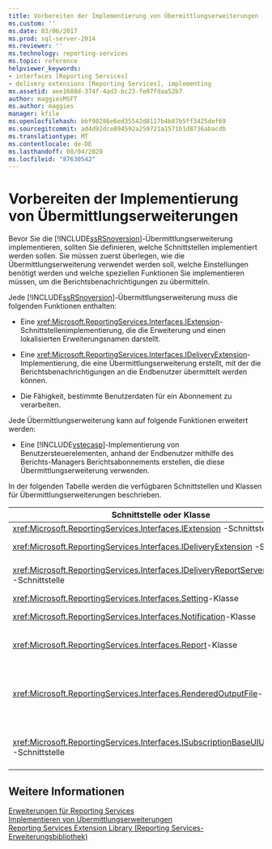 ```yaml
---
title: Vorbereiten der Implementierung von Übermittlungserweiterungen | Microsoft-Dokumentation
ms.custom: ''
ms.date: 03/06/2017
ms.prod: sql-server-2014
ms.reviewer: ''
ms.technology: reporting-services
ms.topic: reference
helpviewer_keywords:
- interfaces [Reporting Services]
- delivery extensions [Reporting Services], implementing
ms.assetid: aee1608d-374f-4ad3-bc23-fe07fdaa52b7
author: maggiesMSFT
ms.author: maggies
manager: kfile
ms.openlocfilehash: bbf98286e6ed35542d8117b4b87b5ff3425def69
ms.sourcegitcommit: ad4d92dce894592a259721a1571b1d8736abacdb
ms.translationtype: MT
ms.contentlocale: de-DE
ms.lasthandoff: 08/04/2020
ms.locfileid: "87630542"
---
```

# <a name="preparing-to-implement-a-delivery-extension"></a>Vorbereiten der Implementierung von Übermittlungserweiterungen
  Bevor Sie die [!INCLUDE[ssRSnoversion](../../../includes/ssrsnoversion-md.md)]-Übermittlungserweiterung implementieren, sollten Sie definieren, welche Schnittstellen implementiert werden sollen. Sie müssen zuerst überlegen, wie die Übermittlungserweiterung verwendet werden soll, welche Einstellungen benötigt werden und welche speziellen Funktionen Sie implementieren müssen, um die Berichtsbenachrichtigungen zu übermitteln.  
  
 Jede [!INCLUDE[ssRSnoversion](../../../includes/ssrsnoversion-md.md)]-Übermittlungserweiterung muss die folgenden Funktionen enthalten:  
  
-   Eine <xref:Microsoft.ReportingServices.Interfaces.IExtension>-Schnittstellenimplementierung, die die Erweiterung und einen lokalisierten Erweiterungsnamen darstellt.  
  
-   Eine <xref:Microsoft.ReportingServices.Interfaces.IDeliveryExtension>-Implementierung, die eine Übermittlungserweiterung erstellt, mit der die Berichtsbenachrichtigungen an die Endbenutzer übermittelt werden können.  
  
-   Die Fähigkeit, bestimmte Benutzerdaten für ein Abonnement zu verarbeiten.  
  
 Jede Übermittlungserweiterung kann auf folgende Funktionen erweitert werden:  
  
-   Eine [!INCLUDE[vstecasp](../../../includes/vstecasp-md.md)]-Implementierung von Benutzersteuerelementen, anhand der Endbenutzer mithilfe des Berichts-Managers Berichtsabonnements erstellen, die diese Übermittlungserweiterung verwenden.  
  
 In der folgenden Tabelle werden die verfügbaren Schnittstellen und Klassen für Übermittlungserweiterungen beschrieben.  
  
|Schnittstelle oder Klasse|BESCHREIBUNG|  
|------------------------|-----------------|  
|<xref:Microsoft.ReportingServices.Interfaces.IExtension> -Schnittstelle|Stellt eine Erweiterung in [!INCLUDE[ssRSnoversion](../../../includes/ssrsnoversion-md.md)] dar.|  
|<xref:Microsoft.ReportingServices.Interfaces.IDeliveryExtension> -Schnittstelle|Stellt eine Übermittlungserweiterung in [!INCLUDE[ssRSnoversion](../../../includes/ssrsnoversion-md.md)] dar.|  
|<xref:Microsoft.ReportingServices.Interfaces.IDeliveryReportServerInformation> -Schnittstelle|Enthält auch Informationen zum Berichtsserver, die von den Übermittlungserweiterungen benötigt werden (z. B. eine Liste der verfügbaren Renderingerweiterungen).|  
|<xref:Microsoft.ReportingServices.Interfaces.Setting>-Klasse|Stellt eine Einstellung für eine Erweiterung dar.|  
|<xref:Microsoft.ReportingServices.Interfaces.Notification>-Klasse|Enthält Abonnementinformationen, mithilfe der die Übermittlungserweiterungen Berichte übermitteln.|  
|<xref:Microsoft.ReportingServices.Interfaces.Report>-Klasse|Stellt berichtsspezifische Informationen und Methoden dar, anhand derer die Übermittlungserweiterungen Berichte an die Benutzer übermitteln können.|  
|<xref:Microsoft.ReportingServices.Interfaces.RenderedOutputFile>-Klasse|Stellt die Ausgabe von einer Renderingerweiterung dar. Ein <xref:Microsoft.ReportingServices.Interfaces.RenderedOutputFile>-Objekt enthält die dazugehörigen Informationen zu Dateiname und Dateityp, die von der Übermittlungserweiterung benötigt werden, um den von der Renderingerweiterung zurückgegebenen Datenstrom zu verarbeiten.|  
|<xref:Microsoft.ReportingServices.Interfaces.ISubscriptionBaseUIUserControl> -Schnittstelle|Ein Benutzersteuerelement, mit dem Abonnementinformationen, die für die Übermittlungserweiterung spezifisch sind, vom Benutzer im Berichts-Manager abgerufen werden können (z. B. eine E-Mail-Adresse oder der Pfad zu einer Dateifreigabe).|  
  
## <a name="see-also"></a>Weitere Informationen  
 [Erweiterungen für Reporting Services](../reporting-services-extensions.md)   
 [Implementieren von Übermittlungserweiterungen](implementing-a-delivery-extension.md)   
 [Reporting Services Extension Library (Reporting Services-Erweiterungsbibliothek)](../reporting-services-extension-library.md)  
  
  
